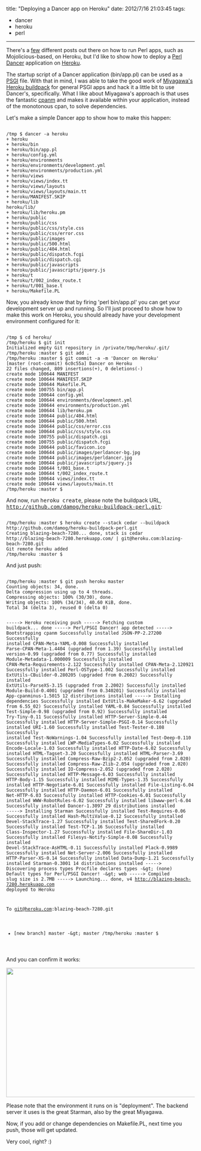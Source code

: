 title: "Deploying a Dancer app on Heroku"
date: 2012/7/16 21:03:45
tags:
- dancer
- heroku
- perl
---
There's a <a href="http://blog.kraih.com/mojolicious-in-the-cloud-hello-heroku">few</a> different posts out there on how to run Perl apps, such as Mojolicious-based, on Heroku, but I'd like to show how to deploy a <a href="http://perldancer.org/">Perl Dancer</a> application on <a href="http://www.heroku.com/">Heroku</a>.

The startup script of a Dancer application (bin/app.pl) can be used as a <a href="http://plackperl.org/">PSGI</a> file. With that in mind, I was able to take the good work of <a href="http://bulknews.typepad.com/">Miyagawa's</a> <a href="https://github.com/miyagawa/heroku-buildpack-perl">Heroku buildpack</a> for general PSGI apps and hack it a little bit to use Dancer's, specifically. What I like about Miyagawa's approach is that uses the fantastic <a href="http://search.cpan.org/~miyagawa/App-cpanminus-1.5015/bin/cpanm">cpanm</a> and makes it available within your application, instead of the monotonous cpan, to solve dependencies.

Let's make a simple Dancer app to show how to make this happen:

<code lang="bash">
/tmp $ dancer -a heroku
+ heroku
+ heroku/bin
+ heroku/bin/app.pl
+ heroku/config.yml
+ heroku/environments
+ heroku/environments/development.yml
+ heroku/environments/production.yml
+ heroku/views
+ heroku/views/index.tt
+ heroku/views/layouts
+ heroku/views/layouts/main.tt
+ heroku/MANIFEST.SKIP
+ heroku/lib
heroku/lib/
+ heroku/lib/heroku.pm
+ heroku/public
+ heroku/public/css
+ heroku/public/css/style.css
+ heroku/public/css/error.css
+ heroku/public/images
+ heroku/public/500.html
+ heroku/public/404.html
+ heroku/public/dispatch.fcgi
+ heroku/public/dispatch.cgi
+ heroku/public/javascripts
+ heroku/public/javascripts/jquery.js
+ heroku/t
+ heroku/t/002_index_route.t
+ heroku/t/001_base.t
+ heroku/Makefile.PL
</code>

Now, you already know that by firing 'perl bin/app.pl' you can get your development server up and running. So I'll just proceed to show how to make this work on Heroku, you should already have your development environment configured for it:

<code lang="bash">
/tmp $ cd heroku/
/tmp/heroku $ git init
Initialized empty Git repository in /private/tmp/heroku/.git/
/tmp/heroku :master $ git add .
/tmp/heroku :master $ git commit -a -m 'Dancer on Heroku'
[master (root-commit) 6c0c55a] Dancer on Heroku
22 files changed, 809 insertions(+), 0 deletions(-)
create mode 100644 MANIFEST
create mode 100644 MANIFEST.SKIP
create mode 100644 Makefile.PL
create mode 100755 bin/app.pl
create mode 100644 config.yml
create mode 100644 environments/development.yml
create mode 100644 environments/production.yml
create mode 100644 lib/heroku.pm
create mode 100644 public/404.html
create mode 100644 public/500.html
create mode 100644 public/css/error.css
create mode 100644 public/css/style.css
create mode 100755 public/dispatch.cgi
create mode 100755 public/dispatch.fcgi
create mode 100644 public/favicon.ico
create mode 100644 public/images/perldancer-bg.jpg
create mode 100644 public/images/perldancer.jpg
create mode 100644 public/javascripts/jquery.js
create mode 100644 t/001_base.t
create mode 100644 t/002_index_route.t
create mode 100644 views/index.tt
create mode 100644 views/layouts/main.tt
/tmp/heroku :master $
</code>

And now, run <tt>heroku create</tt>, please note the buildpack URL, <tt>http://github.com/damog/heroku-buildpack-perl.git</tt>:

<code lang="bash">
/tmp/heroku :master $ heroku create --stack cedar --buildpack http://github.com/damog/heroku-buildpack-perl.git
Creating blazing-beach-7280... done, stack is cedar
http://blazing-beach-7280.herokuapp.com/ | git@heroku.com:blazing-beach-7280.git
Git remote heroku added
/tmp/heroku :master $
</code>

And just push:

<code lang="bash">
/tmp/heroku :master $ git push heroku master
Counting objects: 34, done.
Delta compression using up to 4 threads.
Compressing objects: 100% (30/30), done.
Writing objects: 100% (34/34), 40.60 KiB, done.
Total 34 (delta 3), reused 0 (delta 0)

-----> Heroku receiving push
-----> Fetching custom buildpack... done
-----> Perl/PSGI Dancer! app detected
-----> Bootstrapping cpanm
Successfully installed JSON-PP-2.27200
Successfully installed CPAN-Meta-YAML-0.008
Successfully installed Parse-CPAN-Meta-1.4404 (upgraded from 1.39)
Successfully installed version-0.99 (upgraded from 0.77)
Successfully installed Module-Metadata-1.000009
Successfully installed CPAN-Meta-Requirements-2.122
Successfully installed CPAN-Meta-2.120921
Successfully installed Perl-OSType-1.002
Successfully installed ExtUtils-CBuilder-0.280205 (upgraded from 0.2602)
Successfully installed ExtUtils-ParseXS-3.15 (upgraded from 2.2002)
Successfully installed Module-Build-0.4001 (upgraded from 0.340201)
Successfully installed App-cpanminus-1.5015
12 distributions installed
-----> Installing dependencies
Successfully installed ExtUtils-MakeMaker-6.62 (upgraded from 6.55_02)
Successfully installed YAML-0.84
Successfully installed Test-Simple-0.98 (upgraded from 0.92)
Successfully installed Try-Tiny-0.11
Successfully installed HTTP-Server-Simple-0.44
Successfully installed HTTP-Server-Simple-PSGI-0.14
Successfully installed URI-1.60
Successfully installed Test-Tester-0.108
Successfully installed Test-NoWarnings-1.04
Successfully installed Test-Deep-0.110
Successfully installed LWP-MediaTypes-6.02
Successfully installed Encode-Locale-1.03
Successfully installed HTTP-Date-6.02
Successfully installed HTML-Tagset-3.20
Successfully installed HTML-Parser-3.69
Successfully installed Compress-Raw-Bzip2-2.052 (upgraded from 2.020)
Successfully installed Compress-Raw-Zlib-2.054 (upgraded from 2.020)
Successfully installed IO-Compress-2.052 (upgraded from 2.020)
Successfully installed HTTP-Message-6.03
Successfully installed HTTP-Body-1.15
Successfully installed MIME-Types-1.35
Successfully installed HTTP-Negotiate-6.01
Successfully installed File-Listing-6.04
Successfully installed HTTP-Daemon-6.01
Successfully installed Net-HTTP-6.03
Successfully installed HTTP-Cookies-6.01
Successfully installed WWW-RobotRules-6.02
Successfully installed libwww-perl-6.04
Successfully installed Dancer-1.3097
29 distributions installed
-----> Installing Starman
Successfully installed Test-Requires-0.06
Successfully installed Hash-MultiValue-0.12
Successfully installed Devel-StackTrace-1.27
Successfully installed Test-SharedFork-0.20
Successfully installed Test-TCP-1.16
Successfully installed Class-Inspector-1.27
Successfully installed File-ShareDir-1.03
Successfully installed Filesys-Notify-Simple-0.08
Successfully installed Devel-StackTrace-AsHTML-0.11
Successfully installed Plack-0.9989
Successfully installed Net-Server-2.006
Successfully installed HTTP-Parser-XS-0.14
Successfully installed Data-Dump-1.21
Successfully installed Starman-0.3001
14 distributions installed
-----> Discovering process types
Procfile declares types -&amp;gt; (none)
Default types for Perl/PSGI Dancer! -&amp;gt; web
-----> Compiled slug size is 2.7MB
-----> Launching... done, v4
http://blazing-beach-7280.herokuapp.com deployed to Heroku

To git@heroku.com:blazing-beach-7280.git
* [new branch] master -&amp;gt; master
/tmp/heroku :master $
</code>

And you can confirm it works:
<p style="text-align: center;"><a href="http://damog.net/old/stereonaut/2012/07/Screen-Shot-2012-07-16-at-8.54.03-PM.png"><img class="aligncenter  wp-image-1313" title="Screen Shot 2012-07-16 at 8.54.03 PM" src="http://damog.net/old/stereonaut/2012/07/Screen-Shot-2012-07-16-at-8.54.03-PM.png" alt="" width="538" height="346" /></a></p>
Please note that the environment it runs on is "deployment". The backend server it uses is the great Starman, also by the great Miyagawa.

Now, if you add or change dependencies on Makefile.PL, next time you push, those will get updated.

Very cool, right? :)
